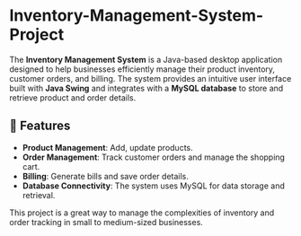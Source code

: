 # Inventory-Management-System-Project

The **Inventory Management System** is a Java-based desktop application designed to help businesses efficiently manage their product inventory, customer orders, and billing. The system provides an intuitive user interface built with **Java Swing** and integrates with a **MySQL database** to store and retrieve product and order details.

## 🔧 Features
- **Product Management**: Add, update products.
- **Order Management**: Track customer orders and manage the shopping cart.
- **Billing**: Generate bills and save order details.
- **Database Connectivity**: The system uses MySQL for data storage and retrieval.

This project is a great way to manage the complexities of inventory and order tracking in small to medium-sized businesses.
